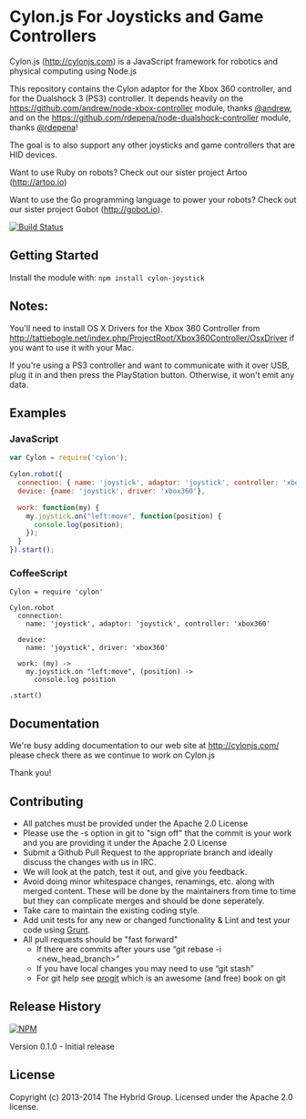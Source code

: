 # Cylon.js For Joysticks and Game Controllers

Cylon.js (http://cylonjs.com) is a JavaScript framework for robotics and physical computing using Node.js

This repository contains the Cylon adaptor for the Xbox 360 controller, and for the Dualshock 3 (PS3) controller. It depends heavily on the https://github.com/andrew/node-xbox-controller module, thanks [@andrew](https://github.com/andrew), and on the https://github.com/rdepena/node-dualshock-controller module, thanks [@rdepena](https://github.com/rdepena)!

The goal is to also support any other joysticks and game controllers that are HID devices.

Want to use Ruby on robots? Check out our sister project Artoo (http://artoo.io)

Want to use the Go programming language to power your robots? Check out our sister project Gobot (http://gobot.io).

[![Build Status](https://secure.travis-ci.org/hybridgroup/cylon-joystick.png?branch=master)](http://travis-ci.org/hybridgroup/cylon-joystick)

## Getting Started
Install the module with: `npm install cylon-joystick`

## Notes:

You'll need to install OS X Drivers for the Xbox 360 Controller from http://tattiebogle.net/index.php/ProjectRoot/Xbox360Controller/OsxDriver if you want to use it with your Mac.

If you're using a PS3 controller and want to communicate with it over USB, plug it in and then press the PlayStation button. Otherwise, it won't emit any data.

## Examples

### JavaScript

```javascript
var Cylon = require('cylon');

Cylon.robot({
  connection: { name: 'joystick', adaptor: 'joystick', controller: 'xbox360' },
  device: {name: 'joystick', driver: 'xbox360'},

  work: function(my) {
    my.joystick.on("left:move", function(position) { 
      console.log(position);
    });
  }
}).start();
```

### CoffeeScript

```
Cylon = require 'cylon'

Cylon.robot
  connection:
    name: 'joystick', adaptor: 'joystick', controller: 'xbox360'

  device:
    name: 'joystick', driver: 'xbox360'

  work: (my) ->
    my.joystick.on "left:move", (position) ->
      console.log position

.start()
```

## Documentation

We're busy adding documentation to our web site at http://cylonjs.com/ please check there as we continue to work on Cylon.js

Thank you!

## Contributing

* All patches must be provided under the Apache 2.0 License
* Please use the -s option in git to "sign off" that the commit is your work and you are providing it under the Apache 2.0 License
* Submit a Github Pull Request to the appropriate branch and ideally discuss the changes with us in IRC.
* We will look at the patch, test it out, and give you feedback.
* Avoid doing minor whitespace changes, renamings, etc. along with merged content. These will be done by the maintainers from time to time but they can complicate merges and should be done seperately.
* Take care to maintain the existing coding style.
* Add unit tests for any new or changed functionality & Lint and test your code using [Grunt](http://gruntjs.com/).
* All pull requests should be "fast forward"
  * If there are commits after yours use “git rebase -i <new_head_branch>”
  * If you have local changes you may need to use “git stash”
  * For git help see [progit](http://git-scm.com/book) which is an awesome (and free) book on git

## Release History

[![NPM](https://nodei.co/npm/cylon-joystick.png?compact=true)](https://nodei.co/npm/cylon-joystick/)

Version 0.1.0 - Initial release

## License

Copyright (c) 2013-2014 The Hybrid Group. Licensed under the Apache 2.0 license.
